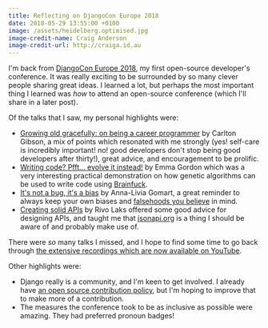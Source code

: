 ```yaml
---
title: Reflecting on DjangoCon Europe 2018
date: 2018-05-29 13:55:00 +0100
image: /assets/heidelberg.optimised.jpg
image-credit-name: Craig Anderson
image-credit-url: http://craiga.id.au
---
```


I'm back from [DjangoCon Europe 2018](https://2018.djangocon.eu), my first open-source developer's conference. It was really exciting to be surrounded by so many clever people sharing great ideas. I learned a lot, but perhaps the most important thing I learned was *how* to attend an open-source conference (which I'll share in a later post).

Of the talks that I saw, my personal highlights were:

 * [Growing old gracefully: on being a career programmer](https://www.youtube.com/watch?v=7WUFWmyk-HY) by Carlton Gibson, a mix of points which resonated with me strongly (yes! self-care is incredibly important! no! good developers don't stop being good developers after thirty!), great advice, and encouragement to be prolific.
 * [Writing code? Pfft… evolve it instead!](https://www.youtube.com/watch?v=973NUf3skYM) by Emma Gordon which was a very interesting practical demonstration on how genetic algorithms can be used to write code using [Brainfuck](https://en.wikipedia.org/wiki/Brainfuck).
 * [It's not a bug, it's a bias](https://www.youtube.com/watch?v=CZddeZ2RiLE) by Anna-Livia Gomart, a great reminder to always keep your own biases and [falsehoods you believe](https://github.com/kdeldycke/awesome-falsehood) in mind.
 * [Creating solid APIs](https://www.youtube.com/watch?v=1pgQXzoUcgk) by Rivo Laks offered some good advice for designing APIs, and taught me that [jsonapi.org](http://jsonapi.org) is a thing I should be aware of and probably make use of.

There were *so* many talks I missed, and I hope to find some time to go back through [the extensive recordings which are now available on YouTube](https://www.youtube.com/user/djangoconeurope/videos).

Other highlights were:

 * Django really is a community, and I'm keen to get involved. I already have [an open source contribution policy](/policies/open_source), but I'm hoping to improve that to make more of a contribution.
 * The measures the conference took to be as inclusive as possible were amazing. They had preferred pronoun badges!
